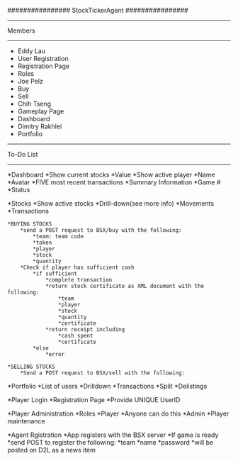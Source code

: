 ################
StockTickerAgent
################

*******
Members
*******

* Eddy Lau
 * User Registration
  * Registration Page
  * Roles
* Joe Pelz
 * Buy
 * Sell
* Chih Tseng
 * Gameplay Page
 * Dashboard
* Dimitry Rakhlei
 * Portfolio
 
**********
To-Do List
**********

*Dashboard
	*Show current stocks
		*Value
	*Show active player
		*Name
		*Avatar
		*FIVE most recent transactions
	*Summary Information
		*Game #
		*Status
		
*Stocks
	*Show active stocks
	*Drill-down(see more info)
	*Movements
	*Transactions
	
	*BUYING STOCKS
		*send a POST request to BSX/buy with the following:
			*team: team code
			*token
			*player
			*stock
			*quantity
		*Check if player has sufficient cash
			*if sufficient
				*complete transaction
				*return stock certificate as XML document with the following:
					*team
					*player
					*stock
					*quantity
					*certificate
				*return receipt including
					*cash spent
					*certificate
			*else
				*error
	
	*SELLING STOCKS
		*Send a POST request to BSX/sell with the following:
	
*Portfolio
	*List of users
		*Drilldown
		*Transactions
			*Split
			*Delistings
	
*Player Login
	*Registration Page
	*Provide UNIQUE UserID
	
*Player Administration
	*Roles
		*Player
			*Anyone can do this
		*Admin
			*Player maintenance

			
*Agent Rgistration
	*App registers with the BSX server
	*If game is ready
		*send POST to register the following:
			*team
			*name
			*password
				*will be posted on D2L as a news item

